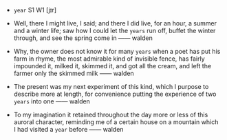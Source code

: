 - `year` S1 W1 [jɪr]



-  Well, there I might live, I said; and there I did live, for an hour, a summer and a winter life; saw how I could let the `years` run off, buffet the winter through, and see the spring come in —— walden

-  Why, the owner does not know it for many `years` when a poet has put his farm in rhyme, the most admirable kind of invisible fence, has fairly impounded it, milked it, skimmed it, and got all the cream, and left the farmer only the skimmed milk —— walden

- The present was my next experiment of this kind, which I purpose to describe more at length, for convenience putting the experience of two `years` into one —— walden

-  To my imagination it retained throughout the day more or less of this auroral character, reminding me of a certain house on a mountain which I had visited a `year` before —— walden